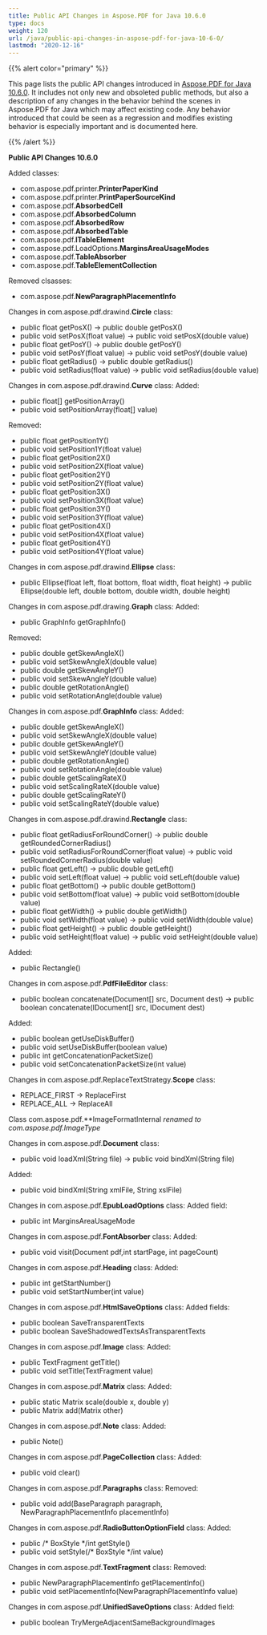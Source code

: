 ```yaml
---
title: Public API Changes in Aspose.PDF for Java 10.6.0
type: docs
weight: 120
url: /java/public-api-changes-in-aspose-pdf-for-java-10-6-0/
lastmod: "2020-12-16"
---
```


{{% alert color="primary" %}} 

This page lists the public API changes introduced in [Aspose.PDF for Java 10.6.0](http://www.aspose.com/community/files/72/java-components/aspose.pdf-for-java/entry649204.aspx). It includes not only new and obsoleted public methods, but also a description of any changes in the behavior behind the scenes in Aspose.PDF for Java which may affect existing code. Any behavior introduced that could be seen as a regression and modifies existing behavior is especially important and is documented here.

{{% /alert %}} 

**Public API Changes 10.6.0**

Added classes:

- com.aspose.pdf.printer.**PrinterPaperKind**
- com.aspose.pdf.printer.**PrintPaperSourceKind**
- com.aspose.pdf.**AbsorbedCell**
- com.aspose.pdf.**AbsorbedColumn**
- com.aspose.pdf.**AbsorbedRow**
- com.aspose.pdf.**AbsorbedTable**
- com.aspose.pdf.**ITableElement**
- com.aspose.pdf.LoadOptions.**MarginsAreaUsageModes**
- com.aspose.pdf.**TableAbsorber**
- com.aspose.pdf.**TableElementCollection**

Removed clsasses:

- com.aspose.pdf.**NewParagraphPlacementInfo**

Changes in com.aspose.pdf.drawind.**Circle** class:

- public float getPosX() -> public double getPosX() 
- public void setPosX(float value) -> public void setPosX(double value)
- public float getPosY() -> public double getPosY()
- public void setPosY(float value) -> public void setPosY(double value)
- public float getRadius() -> public double getRadius()
- public void setRadius(float value) -> public void setRadius(double value)

Changes in com.aspose.pdf.drawind.**Curve** class:
Added:

- public float[] getPositionArray()
- public void setPositionArray(float[] value)

Removed:

- public float getPosition1Y()
- public void setPosition1Y(float value)
- public float getPosition2X() 
- public void setPosition2X(float value)
- public float getPosition2Y()
- public void setPosition2Y(float value)
- public float getPosition3X()
- public void setPosition3X(float value)
- public float getPosition3Y()
- public void setPosition3Y(float value)
- public float getPosition4X()
- public void setPosition4X(float value)
- public float getPosition4Y()
- public void setPosition4Y(float value)

Changes in com.aspose.pdf.drawind.**Ellipse** class:

- public Ellipse(float left, float bottom, float width, float height) -> public Ellipse(double left, double bottom, double width, double height)

Changes in com.aspose.pdf.drawing.**Graph** class:
Added:

- public GraphInfo getGraphInfo()

Removed:

- public double getSkewAngleX()
- public void setSkewAngleX(double value)
- public double getSkewAngleY()
- public void setSkewAngleY(double value)
- public double getRotationAngle() 
- public void setRotationAngle(double value)

Changes in com.aspose.pdf.**GraphInfo** class:
Added:

- public double getSkewAngleX()
- public void setSkewAngleX(double value)
- public double getSkewAngleY()
- public void setSkewAngleY(double value)
- public double getRotationAngle() 
- public void setRotationAngle(double value)
- public double getScalingRateX()
- public void setScalingRateX(double value)
- public double getScalingRateY()
- public void setScalingRateY(double value)

Changes in com.aspose.pdf.drawind.**Rectangle** class:

- public float getRadiusForRoundCorner() -> public double getRoundedCornerRadius()
- public void setRadiusForRoundCorner(float value) -> public void setRoundedCornerRadius(double value)
- public float getLeft() -> public double getLeft()
- public void setLeft(float value) -> public void setLeft(double value)
- public float getBottom() -> public double getBottom()
- public void setBottom(float value) -> public void setBottom(double value)
- public float getWidth() -> public double getWidth()
- public void setWidth(float value) -> public void setWidth(double value)
- public float getHeight() -> public double getHeight()
- public void setHeight(float value) -> public void setHeight(double value)

Added:

- public Rectangle()

Changes in com.aspose.pdf.**PdfFileEditor** class:

- public boolean concatenate(Document[] src, Document dest) -> public boolean concatenate(IDocument[] src, IDocument dest)

Added:

- public boolean getUseDiskBuffer()
- public void setUseDiskBuffer(boolean value)
- public int getConcatenationPacketSize()
- public void setConcatenationPacketSize(int value)

Changes in com.aspose.pdf.ReplaceTextStrategy.**Scope** class:

- REPLACE_FIRST -> ReplaceFirst
- REPLACE_ALL -> ReplaceAll

Class com.aspose.pdf.**ImageFormatInternal *renamed to com.aspose.pdf.*ImageType**

Changes in com.aspose.pdf.**Document** class:

- public void loadXml(String file) -> public void bindXml(String file)

Added:

- public void bindXml(String xmlFile, String xslFile)

Changes in com.aspose.pdf.**EpubLoadOptions** class:
Added field:

- public int MarginsAreaUsageMode

Changes in com.aspose.pdf.**FontAbsorber** class:
Added:

- public void visit(Document pdf,int startPage, int pageCount)

Changes in com.aspose.pdf.**Heading** class:
Added:

- public int getStartNumber()
- public void setStartNumber(int value)

Changes in com.aspose.pdf.**HtmlSaveOptions** class:
Added fields:

- public boolean SaveTransparentTexts
- public boolean SaveShadowedTextsAsTransparentTexts

Changes in com.aspose.pdf.**Image** class:
Added:

- public TextFragment getTitle()
- public void setTitle(TextFragment value)

Changes in com.aspose.pdf.**Matrix** class:
Added:

- public static Matrix scale(double x, double y)
- public Matrix add(Matrix other)

Changes in com.aspose.pdf.**Note** class:
Added:

- public Note()

Changes in com.aspose.pdf.**PageCollection** class:
Added:

- public void clear()

Changes in com.aspose.pdf.**Paragraphs** class:
Removed:

- public void add(BaseParagraph paragraph, NewParagraphPlacementInfo placementInfo)

Changes in com.aspose.pdf.**RadioButtonOptionField** class:
Added:

- public /* BoxStyle */int getStyle()
- public void setStyle(/* BoxStyle */int value)

Changes in com.aspose.pdf.**TextFragment** class:
Removed:

- public NewParagraphPlacementInfo getPlacementInfo()
- public void setPlacementInfo(NewParagraphPlacementInfo value)

Changes in com.aspose.pdf.**UnifiedSaveOptions** class:
Added field:

- public boolean TryMergeAdjacentSameBackgroundImages
